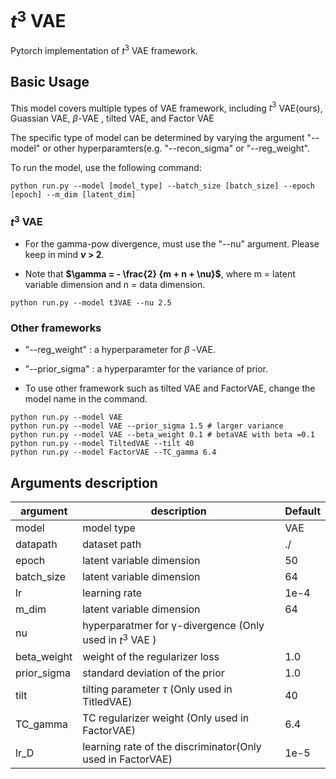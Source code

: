 # $t^3$ VAE

Pytorch implementation of $t^3$ VAE framework.

## Basic Usage

This model covers multiple types of VAE framework, including $t^3$ VAE(ours), Guassian VAE, $\beta$-VAE , tilted VAE, and Factor VAE

The specific type of model can be determined by varying the argument "--model" or other hyperparamters(e.g. "--recon_sigma" or "--reg_weight".

To run the model, use the following command:

```
python run.py --model [model_type] --batch_size [batch_size] --epoch [epoch] --m_dim [latent_dim]
```

### $t^3$ VAE

- For the gamma-pow divergence, must use the "--nu" argument. Please keep in mind **$\nu$ > 2**.

- Note that **$\gamma = - \frac{2} {m + n + \nu}$**, where m = latent variable dimension and n = data dimension.

```
python run.py --model t3VAE --nu 2.5
```

### Other frameworks

- "--reg_weight" : a hyperparameter for $\beta$ -VAE.

- "--prior_sigma" : a hyperparamter for the variance of prior. 

- To use other framework such as tilted VAE and FactorVAE, change the model name in the command. 

```
python run.py --model VAE
python run.py --model VAE --prior_sigma 1.5 # larger variance
python run.py --model VAE --beta_weight 0.1 # betaVAE with beta =0.1
python run.py --model TiltedVAE --tilt 40
python run.py --model FactorVAE --TC_gamma 6.4
```

## Arguments description

|argument|description|Default|
|------|---|---|
|model| model type| VAE|
|datapath| dataset path| ./|
|epoch| latent variable dimension| 50|
|batch_size| latent variable dimension| 64|
|lr| learning rate| 1e-4|
|m_dim| latent variable dimension| 64|
|nu |hyperparatmer for γ-divergence (Only used in $t^3$ VAE )||
|beta_weight| weight of the regularizer loss| 1.0|
|prior_sigma| standard deviation of the prior| 1.0|
|tilt| tilting parameter $\tau$ (Only used in TitledVAE)| 40|
|TC_gamma| TC regularizer weight (Only used in FactorVAE)| 6.4|
|lr_D| learning rate of the discriminator(Only used in FactorVAE)| 1e-5|
